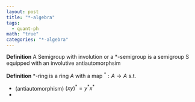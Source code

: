 ```yaml
---
layout: post
title: "*-algebra"
tags:
  - quant-ph
math: "true"
categories: "*-algebra"
---
```



**Definition** A Semigroup with involution or a ${ \ast }$-semigroup is a semigroup S equipped with an involutive antiautomorphsim

**Definition** ${ \ast }$-ring is a ring ${ A }$ with a map ${ ^{\ast}: A \to A }$ s.t.
- (antiautomorphism) ${ \left( xy \right)^{\ast}=y^{\ast}x^{\ast} }$
- 